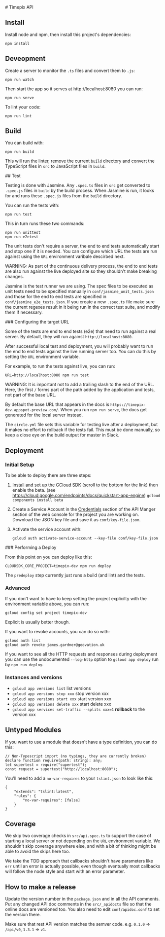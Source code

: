 # Timepix API

## Install

Install node and npm, then install this project's dependencies:

```
npm install
```

## Deveopment

Create a server to monitor the `.ts` files and convert them to `.js`:

```
npm run watch
```

Then start the app so it serves at http://localhost:8080 you can run:

```
npm run serve
```

To lint your code:

```
npm run lint
```

## Build

You can build with:

```
npm run build
```

This will run the linter, remove the current `build` directory and convert the
TypeScript files in `src` to JavaScript files in `build`.

## Test

Testing is done with Jasmine. Any `.spec.ts` files in `src` get converted to
`.spec.js` files in `build` by the build process. When Jasmine is run, it looks
for and runs these `.spec.js` files from the `build` directory.

You can run the tests with:

```
npm run test
```

This in turn runs these two commands:

```
npm run unittest
npm run e2etest
```

The unit tests don't require a server, the end to end tests automatically start
and stop one if it is needed. You can configure which URL the tests are run
against using the `URL` environment varibale descirbed next.

WARNING: As part of the continuous delivery process, the end to end tests are
also run against the live deployed site so they shouldn't make breaking
changes.

Jasmine is the test runner we are using. The spec files to be executed as unit
tests need to be specified manually in `conf/jasmine_unit_tests.json`
and those for the end to end tests are specified in
`conf/jasmine_e2e_tests.json`. If you create a new `.spec.ts` file make
sure the current regexes result in it being run in the correct test suite, and
modify them if necessary.


### Configuring the target URL

Some of the tests are end to end tests (e2e) that need to run against a real
server. By default, they will run against `http://localhost:8080`.

After successful local test and deployment, you will probably want to run the
end to end tests against the live running server too. You can do this by
setting the `URL` environment variable.

For example, to run the tests against live, you can run:

```
URL=http://localhost:8080 npm run test
```

WARNING: It is important not to add a trailing slash to the end of the URL.
Here, the first `/` forms part of the path added by the application and tests,
not part of the base URL.

By default the base URL that appears in the docs is
`https://timepix-dev.appspot-preview.com/`. When you run `npm run
serve`, the docs get generated for the local server instead.

The `circle.yml` file sets this variable for testing live after a deployment,
but it makes no effort to rollback if the tests fail. This must be done
manually, so keep a close eye on the build output for master in Slack.

## Deployment

### Initial Setup

To be able to deploy there are three steps:

1. [Install and set up the GCloud SDK](https://cloud.google.com/sdk/) (scroll
   to the bottom for the link)
   then enable the beta. (see https://cloud.google.com/endpoints/docs/quickstart-app-engine)
   ```gcloud components install beta```

2. Create a Service Account in the
   [Credentials](https://console.cloud.google.com/apis/credentials?project=timepix-dev)
   section of the API Manger section of the web console for the project you are
   working on. Download the JSON key file and save it as `conf/key-file.json`.

3. Activate the service account with:

   ```
   gcloud auth activate-service-account --key-file conf/key-file.json
   ```

### Performing a Deploy

From this point on you can deploy like this:

```
CLOUDSDK_CORE_PROJECT=timepix-dev npm run deploy
```

The `predeploy` step currently just runs a build (and lint) and the tests.

### Advanced

If you don't want to have to keep setting the project explicilty with the
environment variable above, you can run:

```
gcloud config set project timepix-dev
```

Explicit is usually better though.

If you want to revoke accounts, you can do so with:

```
gcloud auth list
gcloud auth revoke james.gardner@geovation.uk
```

If you want to see all the HTTP requests and responses during deployment you
can use the undocumented `--log-http` option to `gcloud app deploy` run by `npm
run deploy`.

### Instances and versions

* ```gcloud app versions list``` list versions
* ```gcloud app versions stop xxx``` stop version xxx
* ```gcloud app versions start xxx``` start version xxx
* ```gcloud app versions delete xxx``` start delete xxx
* ```gcloud app services set-traffic --splits xxx=1``` **rollback** to the version xxx

## Untyped Modules

If you want to use a module that doesn't have a type definition, you can do this:

```
// Non-Typescript import (no typings, they are currently broken)
declare function require(path: string): any;
let supertest = require("supertest");
const request = supertest("http://localhost:8080");
```

You'll need to add a `no-var-requires` to your `tslint.json` to look like this:

```
{
    "extends": "tslint:latest",
    "rules": {
        "no-var-requires": [false]
    }
}
```

## Coverage

We skip two coverage checks in `src/api.spec.ts` to support the case of
starting a local server or not depending on the `URL` environment variable. We
shouldn't skip coverage anywhere else, and with a bit of thinking might be able
to avoid the skips here too.

We take the TDD approach that callbacks shouldn't have parameters like `err`
until an error is actually possible, even though eventually most callbacks will
follow the node style and start with an error parameter.

## How to make a release

Update the version number in the `package.json` and in all the API comments.
Put any changed API doc comments in the `src/_apidocts` file so that the online
docs are versioned too. You also need to edit `conf/apidoc.conf` to set the
version there.

Make sure that rest API version matches the semver code. e.g. `0.1.0` =>
`/api/v0`, `1.3.1` => `v1`.
